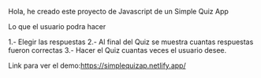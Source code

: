 Hola, he creado este proyecto de Javascript de un Simple Quiz App 

Lo que el usuario podra hacer

1.- Elegir las respuestas 
2.- Al final del Quiz se muestra cuantas respuestas fueron correctas
3.- Hacer el Quiz cuantas veces el usuario desee.

Link para ver el demo:https://simplequizap.netlify.app/